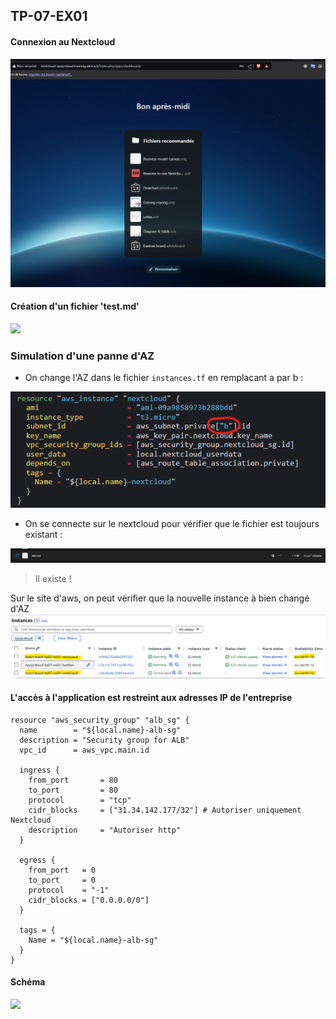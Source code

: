 ## TP-07-EX01

#### Connexion au Nextcloud

![](./screen/connexion,.png)

#### Création d'un fichier 'test.md'

![](./screen/création_fichier.png)

### Simulation d'une panne d'AZ

- On change l'AZ dans le fichier `instances.tf` en remplacant a par b :

![](./screen/changement%20d'AZ_0.png)

- On se connecte sur le nextcloud pour vérifier que le fichier est toujours existant :

![](./screen/changement%20d'AZ.png)

> Il existe !

Sur le site d'aws, on peut vérifier que la nouvelle instance à bien changé d'AZ
![](./screen/changement%20d'AZ_2.png)



#### L'accès à l'application est restreint aux adresses IP de l'entreprise

```
resource "aws_security_group" "alb_sg" {
  name        = "${local.name}-alb-sg"
  description = "Security group for ALB"
  vpc_id      = aws_vpc.main.id

  ingress {
    from_port       = 80
    to_port         = 80
    protocol        = "tcp"
    cidr_blocks     = ["31.34.142.177/32"] # Autoriser uniquement Nextcloud
    description     = "Autoriser http"
  }

  egress {
    from_port   = 0
    to_port     = 0
    protocol    = "-1"
    cidr_blocks = ["0.0.0.0/0"]
  }

  tags = {
    Name = "${local.name}-alb-sg"
  }
}
```
#### Schéma

![](./screen/schéma.drawio.drawio.png)